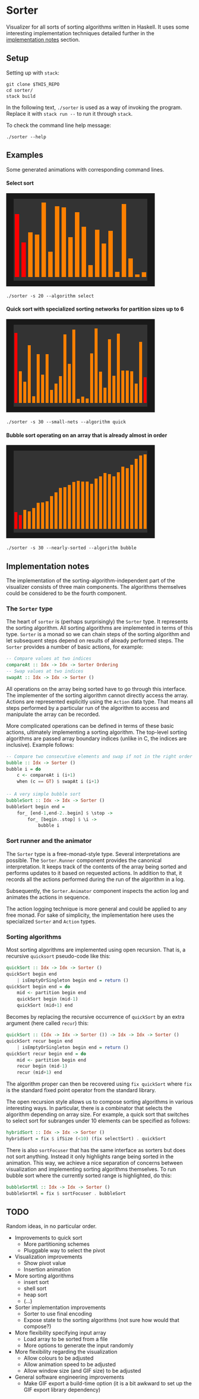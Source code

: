 # Sorter

Visualizer for all sorts of sorting algorithms written in Haskell.
It uses some interesting implementation techniques detailed further
in the [implementation notes](#implementation-notes) section.

## Setup

Setting up with `stack`:

```
git clone $THIS_REPO
cd sorter/
stack build
```

In the following text, `./sorter` is used as a way of invoking the program.
Replace it with `stack run --` to run it through `stack`.

To check the command line help message:

```
./sorter --help
```

## Examples

Some generated animations with corresponding command lines.

#### Select sort

![Select sort](gifs/select-20-hl.gif)

```
./sorter -s 20 --algorithm select
```

#### Quick sort with specialized sorting networks for partition sizes up to 6

![Quick sort with sortnets](gifs/quick-small-30-hl.gif)

```
./sorter -s 30 --small-nets --algorithm quick
```

#### Bubble sort operating on an array that is already almost in order

![Bubble sort on almost sorted input](gifs/bubble-nearly-30-hl.gif)

```
./sorter -s 30 --nearly-sorted --algorithm bubble
```

## Implementation notes

The implementation of the sorting-algorithm-independent part of the
visualizer consists of three main components. The algorithms themselves
could be considered to be the fourth component.

### The `Sorter` type

The heart of `sorter` is (perhaps surprisingly) the `Sorter` type.
It represents the sorting algorithm. All sorting algorithms are
implemented in terms of this type. `Sorter` is a monad so we can
chain steps of the sorting algorithm and let subsequent steps depend
on results of already performed steps. The `Sorter` provides a number
of basic actions, for example:

```haskell
-- Compare values at two indices
compareAt :: Idx -> Idx -> Sorter Ordering
-- Swap values at two indices
swapAt :: Idx -> Idx -> Sorter ()
```

All operations on the array being sorted have to go through this
interface. The implementer of the sorting algorithm cannot directly
access the array.
Actions are represented explicitly using the `Action` data type.
That means all steps performed by a particular run of the algorithm
to access and manipulate the array can be recorded.

More complicated operations can be defined in terms of these basic
actions, ultimately implementing a sorting algorithm.
The top-level sorting algorithms are passed array boundary indices
(unlike in C, the indices are inclusive).
Example follows:

```haskell
-- Compare two consecutive elements and swap if not in the right order
bubble :: Idx -> Sorter ()
bubble i = do
    c <- compareAt i (i+1)
    when (c == GT) $ swapAt i (i+1)

-- A very simple bubble sort
bubbleSort :: Idx -> Idx -> Sorter ()
bubbleSort begin end =
    for_ [end-1,end-2..begin] $ \stop ->
        for_ [begin..stop] $ \i ->
            bubble i
```

### Sort runner and the animator

The `Sorter` type is a free-monad-style type. Several interpretations
are possible. The `Sorter.Runner` component provides the canonical
interpretation. It keeps track of the contents of the array being sorted
and performs updates to it based on requested actions. In addition to that,
it records all the actions performed during the run of the algorithm
in a log.

Subsequently, the `Sorter.Animator` component inspects the action log
and animates the actions in sequence.

The action logging technique is more general and could be applied to
any free monad. For sake of simplicity, the implementation here
uses the specialized `Sorter` and `Action` types.

### Sorting algorithms

Most sorting algorithms are implemented using open recursion.
That is, a recursive `quicksort` pseudo-code like this:

```haskell
quickSort :: Idx -> Idx -> Sorter ()
quickSort begin end
    | isEmptyOrSingleton begin end = return ()
quickSort begin end = do
    mid <- partition begin end
    quickSort begin (mid-1)
    quickSort (mid+1) end
```

Becomes by replacing the recursive occurrence of `quickSort` by an extra
argument (here called `recur`) this:

```haskell
quickSort :: (Idx -> Idx -> Sorter ()) -> Idx -> Idx -> Sorter ()
quickSort recur begin end
    | isEmptyOrSingleton begin end = return ()
quickSort recur begin end = do
    mid <- partition begin end
    recur begin (mid-1)
    recur (mid+1) end
```

The algorithm proper can then be recovered using `fix quickSort` where
`fix` is the standard fixed point operator from the standard library.

The open recursion style allows us to compose sorting algorithms in various
interesting ways. In particular, there is a combinator that selects the
algorithm depending on array size. For example, a quick sort that switches
to select sort for subranges under 10 elements can be specified as follows:

```haskell
hybridSort :: Idx -> Idx -> Sorter ()
hybridSort = fix $ ifSize (<10) (fix selectSort) . quickSort
```

There is also `sortFocuser` that has the same interface as sorters but does
not sort anything. Instead it only highlights range being sorted in
the animation. This way, we achieve a nice separation of concerns between
visualization and implementing sorting algorithms themselves.
To run bubble sort where the currently sorted range is highlighted, do this:

```haskell
bubbleSortHl :: Idx -> Idx -> Sorter ()
bubbleSortHl = fix $ sortFocuser . bubbleSort
```

## TODO

Random ideas, in no particular order.

* Improvements to quick sort
  * More partitioning schemes
  * Pluggable way to select the pivot
* Visualization improvements
  * Show pivot value
  * Insertion animation
* More sorting algorithms
  * insert sort
  * shell sort
  * heap sort
  * (...)
* Sorter implementation improvements
  * Sorter to use final encoding
  * Expose state to the sorting algorithms (not sure how would that compose?)
* More flexibility specifying input array
  * Load array to be sorted from a file
  * More options to generate the input randomly
* More flexibility regarding the visualization
  * Allow colours to be adjusted
  * Allow animation speed to be adjusted
  * Allow window size (and GIF size) to be adjusted
* General software engineering improvements
  * Make GIF export a build-time option
    (it is a bit awkward to set up the GIF export library dependency)
